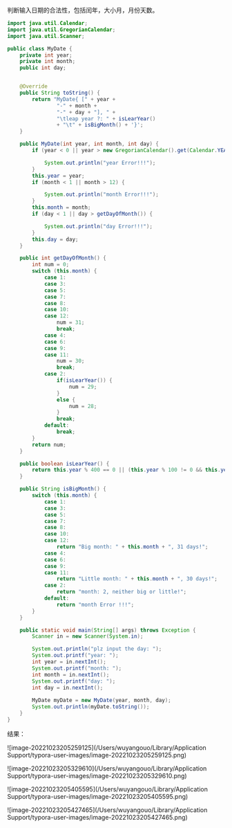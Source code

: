判断输入日期的合法性，包括闰年，大小月，月份天数。

```java
import java.util.Calendar;
import java.util.GregorianCalendar;
import java.util.Scanner;

public class MyDate {
    private int year;
    private int month;
    public int day;


    @Override
    public String toString() {
        return "MyDate{ [" + year +
                "-" + month +
                "-" + day + "], " +
                "\tleap year ?: " + isLearYear()
                + "\t" + isBigMonth() + '}';
    }

    public MyDate(int year, int month, int day) {
        if (year < 0 || year > new GregorianCalendar().get(Calendar.YEAR)) {

            System.out.println("year Error!!!");
        }
        this.year = year;
        if (month < 1 || month > 12) {

            System.out.println("month Error!!!");
        }
        this.month = month;
        if (day < 1 || day > getDayOfMonth()) {

            System.out.println("day Error!!!");
        }
        this.day = day;
    }

    public int getDayOfMonth() {
        int num = 0;
        switch (this.month) {
            case 1:
            case 3:
            case 5:
            case 7:
            case 8:
            case 10:
            case 12:
                num = 31;
                break;
            case 4:
            case 6:
            case 9:
            case 11:
                num = 30;
                break;
            case 2:
                if(isLearYear()) {
                    num = 29;
                }
                else {
                    num = 28;
                }
                break;
            default:
                break;
        }
        return num;
    }

    public boolean isLearYear() {
        return this.year % 400 == 0 || (this.year % 100 != 0 && this.year % 4 == 0);
    }

    public String isBigMonth() {
        switch (this.month) {
            case 1:
            case 3:
            case 5:
            case 7:
            case 8:
            case 10:
            case 12:
                return "Big month: " + this.month + ", 31 days!";
            case 4:
            case 6:
            case 9:
            case 11:
                return "Little month: " + this.month + ", 30 days!";
            case 2:
                return "month: 2, neither big or little!";
            default:
                return "month Error !!!";
        }
    }

    public static void main(String[] args) throws Exception {
        Scanner in = new Scanner(System.in);

        System.out.println("plz input the day: ");
        System.out.printf("year: ");
        int year = in.nextInt();
        System.out.printf("month: ");
        int month = in.nextInt();
        System.out.printf("day: ");
        int day = in.nextInt();
      
        MyDate myDate = new MyDate(year, month, day);
        System.out.println(myDate.toString());
    }
}
```

结果：

![image-20221023205259125](/Users/wuyangouo/Library/Application Support/typora-user-images/image-20221023205259125.png)

![image-20221023205329610](/Users/wuyangouo/Library/Application Support/typora-user-images/image-20221023205329610.png)

![image-20221023205405595](/Users/wuyangouo/Library/Application Support/typora-user-images/image-20221023205405595.png)

![image-20221023205427465](/Users/wuyangouo/Library/Application Support/typora-user-images/image-20221023205427465.png)